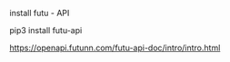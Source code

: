 install futu - API

pip3 install futu-api


https://openapi.futunn.com/futu-api-doc/intro/intro.html
